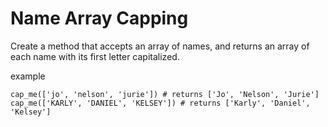 # Name Array Capping

Create a method that accepts an array of names, and returns an array of each name with its first letter capitalized.

example

```
cap_me(['jo', 'nelson', 'jurie']) # returns ['Jo', 'Nelson', 'Jurie']
cap_me(['KARLY', 'DANIEL', 'KELSEY']) # returns ['Karly', 'Daniel', 'Kelsey']
```
